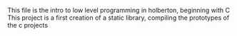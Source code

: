 This file is the intro to low level programming in holberton, beginning with C
This project is a first creation of a static library, compiling the prototypes of the c projects
